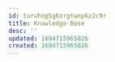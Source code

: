 ```yaml
---
id: turuhog5g6zrgtwnp6z2c9r
title: Knowledge-Base
desc: ''
updated: 1694715965026
created: 1694715965026
---
```

